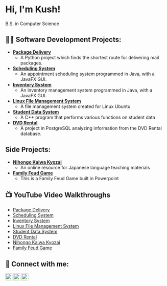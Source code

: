 <h1>Hi, I'm Kush!</h1> B.S. in Computer Science
<h2>👨‍💻 Software Development Projects:</h2>

- <b>[Package Delivery](https://github.com/kushmirc/PackageDelivery)</b>
  - A Python project which finds the shortest route for delivering mail packages.
- <b>[Scheduling System](https://github.com/kushmirc/SchedulingSystem)</b>
  - An appointment scheduling system programmed in Java, with a JavaFX GUI.
- <b>[Inventory System](https://github.com/kushmirc/InventorySystem)</b>
  - An inventory management system programmed in Java, with a JavaFX GUI.
- <b>[Linux File Management System](https://github.com/kushmirc/LinuxFileManagement)</b>
  - A file management system created for Linux Ubuntu
- <b>[Student Data System](https://github.com/kushmirc/StudentDataSystem)</b>
  - A C++ program that performs various functions on student data
- <b>[DVD Rental](https://github.com/kushmirc/DVDRental)</b>   
  - A project in PostgreSQL analyzing information from the DVD Rental database.

<h2>Side Projects:</h2>

- <b>[Nihongo Kaiwa Kyozai](https://github.com/kushmirc/nihongokaiwakyozai)</b>
  - An online resource for Japanese language teaching materials
- <b>[Family Feud Game](https://github.com/kushmirc/FamilyFeudGame)</b>
  - This is a Family Feud Game built in Powerpoint

<h2>📺 YouTube Video Walkthroughs</h2>

- [Package Delivery](https://youtu.be/1WIykO5yglE)
- [Scheduling System](https://youtu.be/P8vMjete4uo)
- [Inventory System](https://youtu.be/YN203X8kfw0)
- [Linux File Management System](https://youtu.be/3vZHrbaczI8)
- [Student Data System](https://youtu.be/MkwMkTik58Q)
- [DVD Rental](https://youtu.be/jQ7rpQ4HABs)
- [Nihongo Kaiwa Kyozai](https://youtu.be/PMabXz6iVUg)
- [Family Feud Game](https://youtu.be/9rT6Zetc9zM)

<h2> 🤳 Connect with me:</h2>

[<img align="left" alt="Kush Mirchandani | LinkedIn" width="22px" src="https://cdn.jsdelivr.net/npm/simple-icons@v3/icons/linkedin.svg" />][linkedin]
[<img align="left" alt="Kush Mirchandani | YouTube" width="22px" src="https://cdn.jsdelivr.net/npm/simple-icons@v3/icons/youtube.svg" />][youtube]
[<img align="left" alt="Kush Mirchandani | Website" width="22px" src="https://img.icons8.com/ios/50/000000/internet--v1.png" />][website]

[linkedin]: https://www.linkedin.com/in/kush-mirchandani
[youtube]: https://www.youtube.com/channel/UCJbm3H0Ev7eEeZhNf4fKEfg
[website]: https://www.kushmirchandani.com

<!--

Here are some ideas to get you started:

- 🔭 I’m currently working on ...
- 🌱 I’m currently learning ...
- 👯 I’m looking to collaborate on ...
- 🤔 I’m looking for help with ...
- 💬 Ask me about ...
- 📫 How to reach me: ...
- 😄 Pronouns: ...
- ⚡ Fun fact: ...
-->
